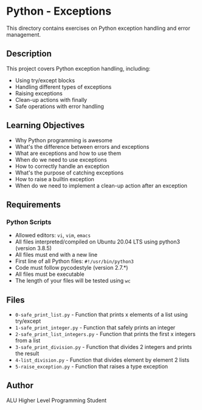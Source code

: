 # Python - Exceptions

This directory contains exercises on Python exception handling and error management.

## Description

This project covers Python exception handling, including:
- Using try/except blocks
- Handling different types of exceptions
- Raising exceptions
- Clean-up actions with finally
- Safe operations with error handling

## Learning Objectives

- Why Python programming is awesome
- What's the difference between errors and exceptions
- What are exceptions and how to use them
- When do we need to use exceptions
- How to correctly handle an exception
- What's the purpose of catching exceptions
- How to raise a builtin exception
- When do we need to implement a clean-up action after an exception

## Requirements

### Python Scripts
- Allowed editors: `vi`, `vim`, `emacs`
- All files interpreted/compiled on Ubuntu 20.04 LTS using python3 (version 3.8.5)
- All files must end with a new line
- First line of all Python files: `#!/usr/bin/python3`
- Code must follow pycodestyle (version 2.7.*)
- All files must be executable
- The length of your files will be tested using `wc`

## Files

- `0-safe_print_list.py` - Function that prints x elements of a list using try/except
- `1-safe_print_integer.py` - Function that safely prints an integer
- `2-safe_print_list_integers.py` - Function that prints the first x integers from a list
- `3-safe_print_division.py` - Function that divides 2 integers and prints the result
- `4-list_division.py` - Function that divides element by element 2 lists
- `5-raise_exception.py` - Function that raises a type exception

## Author
ALU Higher Level Programming Student
